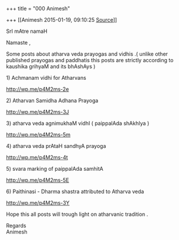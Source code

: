 +++
title = "000 Animesh"

+++
[[Animesh	2015-01-19, 09:10:25 [Source](https://groups.google.com/g/samskrita/c/RcuEx9HaYGQ)]]



SrI mAtre namaH

Namaste ,

Some posts about atharva veda prayogas and vidhis .( unlike other published prayogas and paddhatis this posts are strictly according to kaushika grihyaM and its bhAshAys )

1\) Achmanam vidhi for Atharvans

<http://wp.me/p4M2ms-2e>

2\) Atharvan Samidha Adhana Prayoga

<http://wp.me/p4M2ms-3J>

3\) atharva veda agnimukhaM vidhI ( paippalAda shAkhIya )

<http://wp.me/p4M2ms-5m>

4\) atharva veda prAtaH sandhyA prayoga

<http://wp.me/p4M2ms-4t>

5\) svara marking of paippalAda samhitA

<http://wp.me/p4M2ms-5E>

6\) Paithinasi - Dharma shastra attributed to Atharva veda

<http://wp.me/p4M2ms-3Y>

Hope this all posts will trough light on atharvanic tradition .

Regards  
Animesh  


